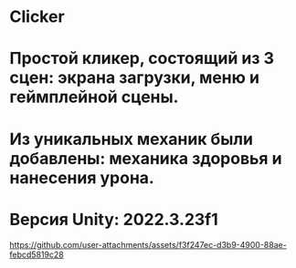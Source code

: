# Clicker
 
# Простой кликер, состоящий из 3 сцен: экрана загрузки, меню и геймплейной сцены.
# Из уникальных механик были добавлены: механика здоровья и нанесения урона.

# Версия Unity: 2022.3.23f1

https://github.com/user-attachments/assets/f3f247ec-d3b9-4900-88ae-febcd5819c28
